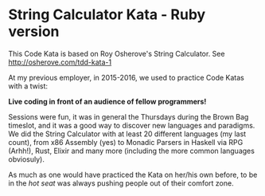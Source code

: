 # String Calculator Kata - Ruby version
This Code Kata is based on Roy Osherove's String Calculator. See http://osherove.com/tdd-kata-1

At my previous employer, in 2015-2016,  we used to practice Code Katas with a twist:

**Live coding in front of an audience of fellow programmers!**

Sessions were fun, it was in general the Thursdays during the Brown Bag timeslot, and it was a good way to discover new languages and paradigms. We did the String Calculator with at least 20 different languages (my last count), from x86 Assembly (yes) to Monadic Parsers in Haskell via RPG (Arhh!), Rust, Elixir and many more (including the more common languages obviosuly). 

As much as one would have practiced the Kata on her/his own before, to be in the *hot seat* was always pushing people out of their comfort zone.

